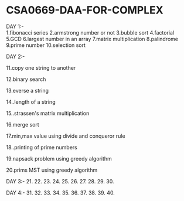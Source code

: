 # CSA0669-DAA-FOR-COMPLEX
DAY 1:-  
   1.fibonacci series
   2.armstrong number or not
   3.bubble sort
   4.factorial
   5.GCD
   6.largest number in an array
   7.matrix multiplication
   8.palindrome
   9.prime number
   10.selection sort

DAY 2:-

11.copy one string to another

12.binary search

13.everse a string

14..length of a string

15..strassen's matrix multiplication

16.merge sort

17.min,max value using divide and conqueror rule

18..printing of prime numbers

19.napsack problem using greedy algorithm

20.prims MST using greedy algorithm

DAY 3:-
21.
22.
23.
24.
25.
26.
27.
28.
29.
30.

DAY 4:-
31.
32.
33.
34.
35.
36.
37.
38.
39.
40.
